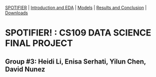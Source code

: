 [SPOTIFIER](https://heli18.github.io//CS109_Spotifier/) |
[Introduction and EDA](https://heli18.github.io//CS109_Spotifier/intro.md) |
[Models](https://heli18.github.io//CS109_Spotifier/models.md) |
[Results and Conclusion](https://heli18.github.io//CS109_Spotifier/results.md) |
[Downloads](https://heli18.github.io//CS109_Spotifier/downloads.md) 

# SPOTIFIER! : CS109 DATA SCIENCE FINAL PROJECT

## Group #3: Heidi Li, Enisa Serhati, Yilun Chen, David Nunez
